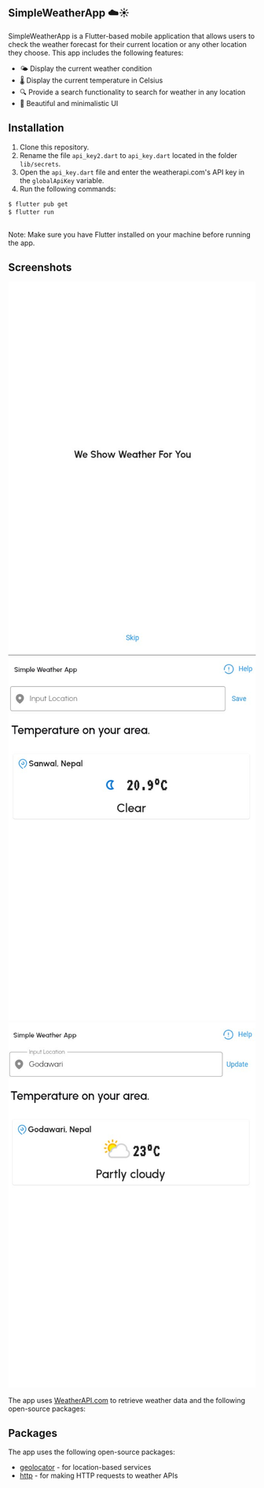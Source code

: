 <article>

  <h1>SimpleWeatherApp ☁️☀️</h1>

  <p>SimpleWeatherApp is a Flutter-based mobile application that allows users to check the weather forecast for their current location or any other location they choose. This app includes the following features:</p>

  <ul>
    <li>🌤️ Display the current weather condition</li>
    <li>🌡️ Display the current temperature in Celsius</li>
    <li>🔍 Provide a search functionality to search for weather in any location</li>
    <li>🎨 Beautiful and minimalistic UI</li>
  </ul>

  <h2>Installation</h2>

  <ol>
    <li>Clone this repository.</li>
    <li>Rename the file <code>api_key2.dart</code> to <code>api_key.dart</code> located in the folder <code>lib/secrets</code>.</li>
    <li>Open the <code>api_key.dart</code> file and enter the weatherapi.com's API key in the <code>globalApiKey</code> variable.</li>
    <li>Run the following commands:</li>
  </ol>

  <pre><code>$ flutter pub get
$ flutter run
  </code></pre>

  <p>Note: Make sure you have Flutter installed on your machine before running the app.</p>

  <h2>Screenshots</h2>

  <img src="/assets/screenshots/screenshot_00.jpg" alt="Screenshot 00">

  <img src="/assets/screenshots/screenshot_01.jpg" alt="Screenshot 01">

  <img src="/assets/screenshots/screenshot_02.jpg" alt="Screenshot 02">


  <p>The app uses <a href="https://www.weatherapi.com/">WeatherAPI.com</a> to retrieve weather data and the following open-source packages:</p>

  <h2>Packages</h2>

  <p>The app uses the following open-source packages:</p>

  <ul>
    <li><a href="https://pub.dev/packages/geolocator">geolocator</a> - for location-based services</li>
    <li><a href="https://pub.dev/packages/http">http</a> - for making HTTP requests to weather APIs</li>
  </ul>

</article>
